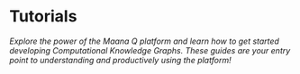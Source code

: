 # Tutorials

_Explore the power of the Maana Q platform and learn how to get started developing Computational Knowledge Graphs. These guides are your entry point to understanding and productively using the platform!_

